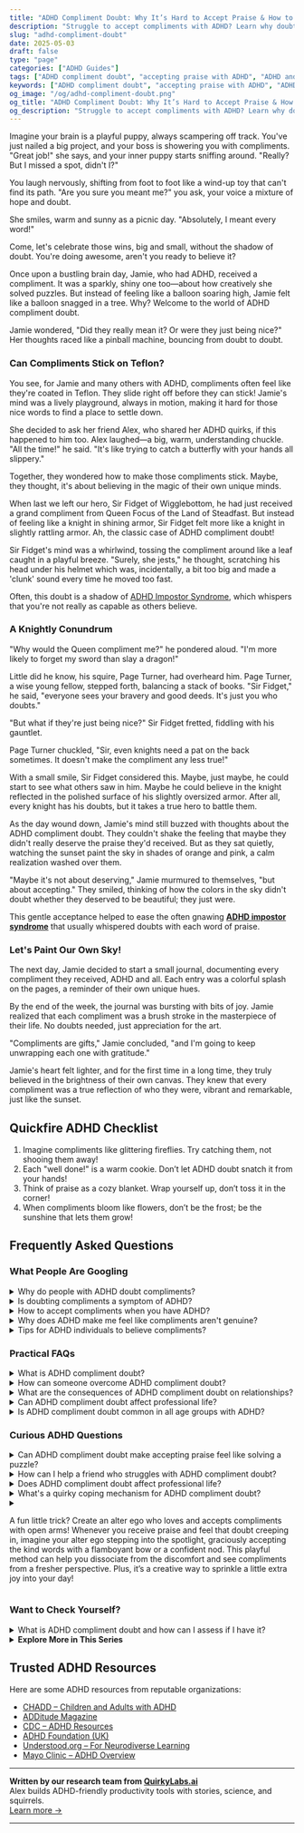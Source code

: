 ```yaml
---
title: "ADHD Compliment Doubt: Why It’s Hard to Accept Praise & How to Truly Feel Seen"
description: "Struggle to accept compliments with ADHD? Learn why doubt creeps in and explore playful ways to feel validated, confident, and emotionally safe."
slug: "adhd-compliment-doubt"
date: 2025-05-03
draft: false
type: "page"
categories: ["ADHD Guides"]
tags: ["ADHD compliment doubt", "accepting praise with ADHD", "ADHD and self-worth", "ADHD emotional validation", "coping with ADHD doubt", "ADHD and low self-esteem", "ADHD self-acceptance tools"]
keywords: ["ADHD compliment doubt", "accepting praise with ADHD", "ADHD and self-worth", "emotional validation ADHD", "overcoming ADHD doubt", "ADHD self-esteem help"]
og_image: "/og/adhd-compliment-doubt.png"
og_title: "ADHD Compliment Doubt: Why It’s Hard to Accept Praise & How to Truly Feel Seen"
og_description: "Struggle to accept compliments with ADHD? Learn why doubt creeps in and explore playful ways to feel validated, confident, and emotionally safe."
---
```



Imagine your brain is a playful puppy, always scampering off track. You've just nailed a big project, and your boss is showering you with compliments. "Great job!" she says, and your inner puppy starts sniffing around. "Really? But I missed a spot, didn't I?"

You laugh nervously, shifting from foot to foot like a wind-up toy that can't find its path. "Are you sure you meant me?" you ask, your voice a mixture of hope and doubt.

She smiles, warm and sunny as a picnic day. "Absolutely, I meant every word!"

Come, let's celebrate those wins, big and small, without the shadow of doubt. You're doing awesome, aren't you ready to believe it?

Once upon a bustling brain day, Jamie, who had ADHD, received a compliment. It was a sparkly, shiny one too—about how creatively she solved puzzles. But instead of feeling like a balloon soaring high, Jamie felt like a balloon snagged in a tree. Why? Welcome to the world of ADHD compliment doubt.

Jamie wondered, "Did they really mean it? Or were they just being nice?" Her thoughts raced like a pinball machine, bouncing from doubt to doubt.

### Can Compliments Stick on Teflon?

You see, for Jamie and many others with ADHD, compliments often feel like they're coated in Teflon. They slide right off before they can stick! Jamie's mind was a lively playground, always in motion, making it hard for those nice words to find a place to settle down.

She decided to ask her friend Alex, who shared her ADHD quirks, if this happened to him too. Alex laughed—a big, warm, understanding chuckle. "All the time!" he said. "It's like trying to catch a butterfly with your hands all slippery."

Together, they wondered how to make those compliments stick. Maybe, they thought, it's about believing in the magic of their own unique minds.

When last we left our hero, Sir Fidget of Wigglebottom, he had just received a grand compliment from Queen Focus of the Land of Steadfast. But instead of feeling like a knight in shining armor, Sir Fidget felt more like a knight in slightly rattling armor. Ah, the classic case of ADHD compliment doubt!

Sir Fidget's mind was a whirlwind, tossing the compliment around like a leaf caught in a playful breeze. "Surely, she jests," he thought, scratching his head under his helmet which was, incidentally, a bit too big and made a 'clunk' sound every time he moved too fast.

Often, this doubt is a shadow of [ADHD Impostor Syndrome](/pages/adhd-impostor-syndrome/), which whispers that you're not really as capable as others believe.

### A Knightly Conundrum

"Why would the Queen compliment me?" he pondered aloud. "I'm more likely to forget my sword than slay a dragon!"

Little did he know, his squire, Page Turner, had overheard him. Page Turner, a wise young fellow, stepped forth, balancing a stack of books. "Sir Fidget," he said, "everyone sees your bravery and good deeds. It's just you who doubts."

"But what if they're just being nice?" Sir Fidget fretted, fiddling with his gauntlet.

Page Turner chuckled, "Sir, even knights need a pat on the back sometimes. It doesn't make the compliment any less true!"

With a small smile, Sir Fidget considered this. Maybe, just maybe, he could start to see what others saw in him. Maybe he could believe in the knight reflected in the polished surface of his slightly oversized armor. After all, every knight has his doubts, but it takes a true hero to battle them.

As the day wound down, Jamie's mind still buzzed with thoughts about the ADHD compliment doubt. They couldn't shake the feeling that maybe they didn't really deserve the praise they'd received. But as they sat quietly, watching the sunset paint the sky in shades of orange and pink, a calm realization washed over them.

"Maybe it's not about deserving," Jamie murmured to themselves, "but about accepting." They smiled, thinking of how the colors in the sky didn't doubt whether they deserved to be beautiful; they just were.

This gentle acceptance helped to ease the often gnawing **[ADHD impostor syndrome](/pages/adhd-impostor-syndrome/)** that usually whispered doubts with each word of praise.

### Let's Paint Our Own Sky!

The next day, Jamie decided to start a small journal, documenting every compliment they received, ADHD and all. Each entry was a colorful splash on the pages, a reminder of their own unique hues.

By the end of the week, the journal was bursting with bits of joy. Jamie realized that each compliment was a brush stroke in the masterpiece of their life. No doubts needed, just appreciation for the art.

"Compliments are gifts," Jamie concluded, "and I'm going to keep unwrapping each one with gratitude."

Jamie's heart felt lighter, and for the first time in a long time, they truly believed in the brightness of their own canvas. They knew that every compliment was a true reflection of who they were, vibrant and remarkable, just like the sunset.

## Quickfire ADHD Checklist

1. Imagine compliments like glittering fireflies. Try catching them, not shooing them away!
2. Each "well done!" is a warm cookie. Don’t let ADHD doubt snatch it from your hands!
3. Think of praise as a cozy blanket. Wrap yourself up, don’t toss it in the corner!
4. When compliments bloom like flowers, don’t be the frost; be the sunshine that lets them grow!

## Frequently Asked Questions



### What People Are Googling

<details><summary>Why do people with ADHD doubt compliments?</summary><p>People with ADHD might doubt compliments because they often experience what's called "rejection sensitive dysphoria," which makes them particularly sensitive to criticism or perceived rejection. This heightened sensitivity can sometimes flip the script, making positive feedback feel untrustworthy or insincere. Plus, if someone with ADHD has struggled with inconsistent performance or feedback in the past, they might question the legitimacy of the praise. Remember, it's okay to take a moment to absorb compliments and see them as the gifts they are meant to be!</p></details>
<details><summary>Is doubting compliments a symptom of ADHD?</summary><p>Absolutely, doubting compliments can indeed be related to ADHD. Many individuals with ADHD experience what we call "rejection sensitive dysphoria," which can make them more susceptible to perceiving criticism, even when it’s not there, and it can also lead them to question the sincerity of compliments. It’s like your brain has a little filter that sometimes distorts how you perceive positive feedback. Remember, it’s perfectly okay to take a moment to acknowledge and accept compliments; you deserve them!</p></details>
<details><summary>How to accept compliments when you have ADHD?</summary><p>Accepting compliments can sometimes feel a bit tricky, especially when your ADHD brain might whisper doubts about your achievements. Remember, it's perfectly okay to simply say "Thank you!" with a smile. This acknowledges the compliment without the need to downplay your accomplishments or overthink the response. Over time, try to internally acknowledge your hard work and strengths too — this can help make accepting praise from others feel more natural and deserved. You're doing great!</p></details>
<details><summary>Why does ADHD make me feel like compliments aren't genuine?</summary><p>Oh, feeling that way can be really tough, can't it? When you have ADHD, it's not uncommon to experience what's called "rejection sensitive dysphoria" or RSD, which can make you more sensitive to how others perceive you. This heightened sensitivity might lead you to doubt the sincerity of compliments or positive feedback, fearing rejection or criticism instead. Remember, it's okay to take a moment to acknowledge how you feel and gently remind yourself that compliments are often given in kindness and truth.</p></details>
<details><summary>Tips for ADHD individuals to believe compliments?</summary><p>It's really common for folks with ADHD to brush off compliments or not fully accept them. A cozy tip is to keep a little compliments journal. Whenever you receive a compliment, jot it down along with who said it and the date. When you're feeling doubtful about your talents or self-worth, flip through your journal. It's like a warm hug from your past self and friends, reminding you of your wonderful qualities and achievements.</p></details>



### Practical FAQs

<details><summary>What is ADHD compliment doubt?</summary><p>ADHD compliment doubt is a common feeling many individuals with ADHD experience, where they might struggle to believe or accept positive feedback from others. This often stems from a history of inconsistent feedback on their performance and abilities, which can sometimes skew their perception of praise. It’s like having a little voice that whispers doubts whenever someone says something nice, making you question the genuineness of the compliment. Remember, it’s okay to take a moment to acknowledge your feelings and gently remind yourself that you are indeed worthy of praise.</p></details>
<details><summary>How can someone overcome ADHD compliment doubt?</summary><p>Navigating compliment doubt with ADHD can feel a bit like trying to catch fog sometimes, can't it? It's important to remember that your feelings are valid, and it’s quite common to question the sincerity of compliments due to those pesky intrusive thoughts. One cozy step you can take is to practice accepting compliments with a simple “thank you” and jotting them down in a special notebook. Over time, reviewing these can not only boost your spirits but also help reinforce the positive feedback as truly meant for you. Just like a warm cup of tea, let each compliment soothe and warm you bit by bit.</p></details>
<details><summary>What are the consequences of ADHD compliment doubt on relationships?</summary><p>When ADHD is in the mix, doubting compliments can indeed stir up some challenges in relationships. This often stems from the ADHD brain's heightened sensitivity to rejection, sometimes called Rejection Sensitive Dysphoria. It can lead to misunderstandings; for example, if you doubt the sincerity of a partner’s compliments, they might feel unappreciated or frustrated. It's really helpful to communicate openly about these feelings and experiences, ensuring both sides understand it’s part of navigating ADHD together, not a reflection of anyone’s genuine feelings or intentions.</p></details>
<details><summary>Can ADHD compliment doubt affect professional life?</summary><p>Absolutely, it can! When living with ADHD, you might often experience what's called "compliment doubt" where it's tough to accept positive feedback or believe in your own successes. This can sometimes make you feel like an impostor in your professional environment, questioning your accomplishments and fearing that others might see you as less competent. It's really important to acknowledge these feelings, but also to remember your strengths and unique contributions. Building a small ritual of reminding yourself of your successes or seeking genuine feedback from trusted colleagues can truly help in embracing your achievements.</p></details>
<details><summary>Is ADHD compliment doubt common in all age groups with ADHD?</summary><p>Absolutely, feeling doubtful about compliments is quite common among individuals with ADHD, regardless of age. This often stems from a pattern of inconsistent feedback on performance and behavior over time, which can make it tricky to accept positive comments at face value. It's like your brain has a little filter that says, "Are you sure they mean it?" Remember, it's okay to take a moment to acknowledge this feeling and then remind yourself that you truly do deserve kindness and recognition.</p></details>



### Curious ADHD Questions

<details><summary>Can ADHD compliment doubt make accepting praise feel like solving a puzzle?</summary><p>Absolutely, feeling puzzled by praise is quite common when you have ADHD! Due to the frequent self-doubt that can accompany ADHD, compliments might sometimes feel like they don't quite fit, almost as if they're pieces of a different puzzle. It's important to remember that your accomplishments are real and deserving of recognition, even if your brain tries to tell you otherwise. Practicing acceptance of compliments as small truths can be a gentle way to reassure yourself and reinforce your confidence.</p></details>
<details><summary>How can I help a friend who struggles with ADHD compliment doubt?</summary><p>It's wonderful that you're looking to support your friend with ADHD! A great start is to offer genuine, specific compliments that acknowledge their efforts and achievements, no matter how small they might seem. Be patient and listen actively when they express doubts about themselves, as your reassurance can provide a comforting counterbalance to their self-criticism. Above all, remind them of their unique strengths and qualities often, helping them see themselves through a more positive and loving lens.</p></details>
<details><summary>Does ADHD compliment doubt affect professional life?</summary><p>Absolutely, ADHD can indeed intertwine with feelings of doubt in your professional life, and you're not alone in experiencing this. This phenomenon, often called "impostor syndrome," can make you question your accomplishments and worry about being exposed as a "fraud." It's important to recognize that these doubts don't reflect your true capabilities or successes. Techniques like mindfulness, affirmations, and structured feedback from colleagues can help manage these feelings, ensuring you see your professional value more clearly. Remember, your unique perspectives and skills are invaluable assets to your workplace!</p></details>
<details><summary>What's a quirky coping mechanism for ADHD compliment doubt?</summary><p>Absolutely, finding unique coping mechanisms can be such a delightful journey! One cozy little trick for managing ADHD-related compliment doubt is to keep a "compliment jar." Every time you receive a compliment, write it down on a piece of paper and pop it into the jar. Then, on days when you're feeling a bit down or skeptical about your achievements, you can pull out a few compliments from the jar and remind yourself of the bright spots others see in you. This can be a charming and visually appealing way to reinforce positive self-perceptions and boost your mood!</p></details>
<details><summary><p>A fun little trick? Create an alter ego who loves and accepts compliments with open arms! Whenever you receive praise and feel that doubt creeping in, imagine your alter ego stepping into the spotlight, graciously accepting the kind words with a flamboyant bow or a confident nod. This playful method can help you dissociate from the discomfort and see compliments from a fresher perspective. Plus, it’s a creative way to sprinkle a little extra joy into your day!</p></summary><p>Absolutely, what a delightful strategy! Creating an alter ego can indeed be a fantastic way to embrace compliments more wholeheartedly. By imagining this confident and accepting version of yourself, you give yourself a chance to experience praise without the usual self-doubt or hesitation. It not only makes receiving compliments more fun but also boosts your self-esteem in a genuinely playful and creative manner.</p></details>



### Want to Check Yourself?

<details><summary>What is ADHD compliment doubt and how can I assess if I have it?</summary><p>ADHD compliment doubt is a common feeling among those with ADHD where you might question the sincerity of compliments you receive or feel like you don't truly deserve them. This often stems from challenges with self-esteem, which can be a part of the ADHD experience. To assess if you're experiencing this, notice how you react to compliments. Do you brush them off, rationalize them away, or feel uncomfortable? Reflecting on these reactions can help you understand whether compliment doubt is something you're grappling with. Remember, your feelings are valid, and it's okay to take time to accept and believe in the positives people see in you!</p></details>

<script type="application/ld+json">
{
  "@context": "https://schema.org",
  "@type": "FAQPage",
  "mainEntity": [
    {
      "@type": "Question",
      "name": "Why do people with ADHD doubt compliments?",
      "acceptedAnswer": {
        "@type": "Answer",
        "text": "People with ADHD might doubt compliments because they often experience what's called \"rejection sensitive dysphoria,\" which makes them particularly sensitive to criticism or perceived rejection. This heightened sensitivity can sometimes flip the script, making positive feedback feel untrustworthy or insincere. Plus, if someone with ADHD has struggled with inconsistent performance or feedback in the past, they might question the legitimacy of the praise. Remember, it's okay to take a moment to absorb compliments and see them as the gifts they are meant to be!"
      }
    },
    {
      "@type": "Question",
      "name": "Is doubting compliments a symptom of ADHD?",
      "acceptedAnswer": {
        "@type": "Answer",
        "text": "Absolutely, doubting compliments can indeed be related to ADHD. Many individuals with ADHD experience what we call \"rejection sensitive dysphoria,\" which can make them more susceptible to perceiving criticism, even when it\u2019s not there, and it can also lead them to question the sincerity of compliments. It\u2019s like your brain has a little filter that sometimes distorts how you perceive positive feedback. Remember, it\u2019s perfectly okay to take a moment to acknowledge and accept compliments; you deserve them!"
      }
    },
    {
      "@type": "Question",
      "name": "How to accept compliments when you have ADHD?",
      "acceptedAnswer": {
        "@type": "Answer",
        "text": "Accepting compliments can sometimes feel a bit tricky, especially when your ADHD brain might whisper doubts about your achievements. Remember, it's perfectly okay to simply say \"Thank you!\" with a smile. This acknowledges the compliment without the need to downplay your accomplishments or overthink the response. Over time, try to internally acknowledge your hard work and strengths too \u2014 this can help make accepting praise from others feel more natural and deserved. You're doing great!"
      }
    },
    {
      "@type": "Question",
      "name": "Why does ADHD make me feel like compliments aren't genuine?",
      "acceptedAnswer": {
        "@type": "Answer",
        "text": "Oh, feeling that way can be really tough, can't it? When you have ADHD, it's not uncommon to experience what's called \"rejection sensitive dysphoria\" or RSD, which can make you more sensitive to how others perceive you. This heightened sensitivity might lead you to doubt the sincerity of compliments or positive feedback, fearing rejection or criticism instead. Remember, it's okay to take a moment to acknowledge how you feel and gently remind yourself that compliments are often given in kindness and truth."
      }
    },
    {
      "@type": "Question",
      "name": "Tips for ADHD individuals to believe compliments?",
      "acceptedAnswer": {
        "@type": "Answer",
        "text": "It's really common for folks with ADHD to brush off compliments or not fully accept them. A cozy tip is to keep a little compliments journal. Whenever you receive a compliment, jot it down along with who said it and the date. When you're feeling doubtful about your talents or self-worth, flip through your journal. It's like a warm hug from your past self and friends, reminding you of your wonderful qualities and achievements."
      }
    }
  ]
}
</script>
<script type="application/ld+json">
{
  "@context": "https://schema.org",
  "@type": "Article",
  "author": {
    "@type": "Person",
    "name": "QuirkyLabs",
    "url": "https://quirkylabs.ai/about"
  },
  "headline": "\"Beat ADHD Compliment Doubt: Feel Validated & Joyful!\"",
  "mainEntityOfPage": "https://blog.quirkylabs.ai/pages/adhd-compliment-doubt/",
  "datePublished": "2025-05-03"
}
</script>
<script type="application/ld+json">
{
  "@context": "https://schema.org",
  "@type": "BreadcrumbList",
  "itemListElement": [
    {
      "@type": "ListItem",
      "position": 1,
      "name": "Home",
      "item": "https://quirkylabs.ai/"
    },
    {
      "@type": "ListItem",
      "position": 2,
      "name": "Blog",
      "item": "https://blog.quirkylabs.ai/"
    },
    {
      "@type": "ListItem",
      "position": 3,
      "name": "\"Beat ADHD Compliment Doubt: Feel Validated & Joyful!\"",
      "item": "https://blog.quirkylabs.ai/pages/adhd-compliment-doubt/"
    }
  ]
}
</script>

<details>
<summary><strong>Explore More in This Series</strong></summary>

- [Adhd High Functioning Struggles](/pages/adhd-high-functioning-struggles/)
- [Adhd Secret Anxiety](/pages/adhd-secret-anxiety/)
- [Adhd Doing Too Much](/pages/adhd-doing-too-much/)
- [Adhd Impostor Syndrome](/pages/adhd-impostor-syndrome/)
- [Adhd Emotional Collapse](/pages/adhd-emotional-collapse/)
- [Adhd People Pleasing](/pages/adhd-people-pleasing/)
- [Adhd Overcompensating](/pages/adhd-overcompensating/)
- [Adhd Overexplaining Yourself](/pages/adhd-overexplaining-yourself/)
</details>



## Trusted ADHD Resources

Here are some ADHD resources from reputable organizations:

- [CHADD – Children and Adults with ADHD](https://chadd.org)
- [ADDitude Magazine](https://www.additudemag.com)
- [CDC – ADHD Resources](https://www.cdc.gov/ncbddd/adhd)
- [ADHD Foundation (UK)](https://www.adhdfoundation.org.uk)
- [Understood.org – For Neurodiverse Learning](https://www.understood.org)
- [Mayo Clinic – ADHD Overview](https://www.mayoclinic.org/diseases-conditions/adhd)


---

**Written by our research team from [QuirkyLabs.ai](https://quirkylabs.ai)**  
Alex builds ADHD-friendly productivity tools with stories, science, and squirrels.  
[Learn more →](https://quirkylabs.ai)

---